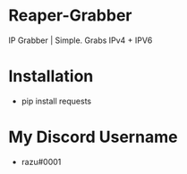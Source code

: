 # Reaper-Grabber
IP Grabber | Simple. Grabs IPv4 + IPV6

# Installation
- pip install requests

# My Discord Username
- razu#0001
